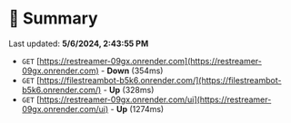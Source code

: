 # 📖 Summary
Last updated: **5/6/2024, 2:43:55 PM**

- `GET` [https://restreamer-09gx.onrender.com](https://restreamer-09gx.onrender.com) - **Down** (354ms)
- `GET` [https://filestreambot-b5k6.onrender.com/](https://filestreambot-b5k6.onrender.com/) - **Up** (328ms)
- `GET` [https://restreamer-09gx.onrender.com/ui](https://restreamer-09gx.onrender.com/ui) - **Up** (1274ms)
